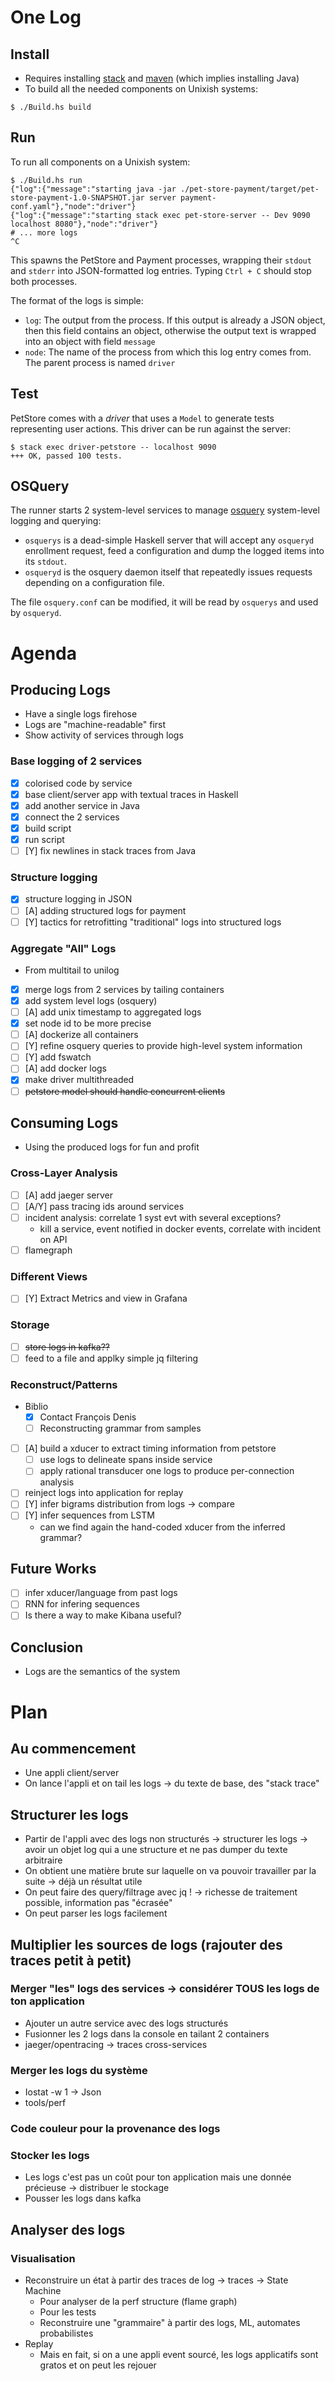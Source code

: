 # One Log

## Install

* Requires installing [stack]() and [maven]() (which implies installing Java)
* To build all the needed components on Unixish systems:

```
$ ./Build.hs build
```

## Run

To run all components on a Unixish system:

```
$ ./Build.hs run
{"log":{"message":"starting java -jar ./pet-store-payment/target/pet-store-payment-1.0-SNAPSHOT.jar server payment-conf.yaml"},"node":"driver"}
{"log":{"message":"starting stack exec pet-store-server -- Dev 9090 localhost 8080"},"node":"driver"}
# ... more logs
^C
```

This spawns the PetStore and Payment processes, wrapping their `stdout` and `stderr` into JSON-formatted log entries.
Typing `Ctrl + C` should stop both processes.

The format of the logs is simple:

* `log`: The output from the process. If this output is already a JSON object, then this field contains an object, otherwise the output text
  is wrapped into an object with field `message`
* `node`: The name of the process from which this log entry comes from. The parent process is named `driver`

## Test

PetStore comes with a *driver* that uses a `Model` to generate tests representing user actions. This driver can be run
against the server:

```
$ stack exec driver-petstore -- localhost 9090
+++ OK, passed 100 tests.
```

## OSQuery

The runner starts 2 system-level services to manage [osquery](https://github.com/facebook/osquery/) system-level logging and querying:

* `osquerys` is a dead-simple Haskell server that will accept any `osqueryd` enrollment request, feed a configuration and dump the logged
items into its `stdout`.
* `osqueryd` is the osquery daemon itself that repeatedly issues requests depending on a configuration file.

The file `osquery.conf` can be modified, it will be read by `osquerys` and used by `osqueryd`.

# Agenda

## Producing Logs

* Have a single logs firehose
* Logs are "machine-readable" first
* Show activity of services through logs

### Base logging of 2 services

* [x] colorised code by service
* [x] base client/server app with textual traces in Haskell
* [x] add another service in Java
* [x] connect the 2 services
* [x] build script
* [x] run script
* [ ] [Y] fix newlines in stack traces from Java

### Structure logging

* [x] structure logging in JSON
* [ ] [A] adding structured logs for payment
* [ ] [Y] tactics for retrofitting "traditional" logs into structured logs

### Aggregate "All" Logs

* From multitail to unilog

* [x] merge logs from 2 services by tailing containers
* [x] add system level logs (osquery)
* [ ] [A] add unix timestamp to aggregated logs
* [x] set node id to be more precise
* [ ] [A] dockerize all containers
* [ ] [Y] refine osquery queries to provide high-level system information
* [ ] [Y] add fswatch
* [ ] [A] add docker logs
* [x] make driver multithreaded
* [ ] ~~petstore model should handle concurrent clients~~

## Consuming Logs

* Using the produced logs for fun and profit

### Cross-Layer Analysis

* [ ] [A] add jaeger server
* [ ] [A/Y] pass tracing ids around services
* [ ] incident analysis: correlate 1 syst evt with several exceptions?
  * kill a service, event notified in docker events, correlate with incident on API
* [ ] flamegraph

### Different Views
* [ ] [Y] Extract Metrics and view in Grafana

### Storage

* [ ] ~~store logs in kafka??~~
* [ ] feed to a file and applky simple jq filtering

### Reconstruct/Patterns

* Biblio
  * [X] Contact François Denis
  * [ ] Reconstructing grammar from samples
* [ ] [A] build a xducer to extract timing information from petstore
  * [ ] use logs to delineate spans inside service
  * [ ] apply rational transducer one logs to produce per-connection analysis
* [ ] reinject logs into application for replay
* [ ] [Y] infer bigrams distribution from logs -> compare
* [ ] [Y] infer sequences from LSTM
  * can we find again the hand-coded xducer from the inferred grammar?

## Future Works

* [ ] infer xducer/language from past logs
* [ ] RNN for infering sequences
* [ ] Is there a way to make Kibana useful?

## Conclusion

* Logs are the semantics of the system

# Plan

## Au commencement

* Une appli client/server
* On lance l'appli et on tail les logs -> du texte de base, des "stack trace"

## Structurer les logs

* Partir de l'appli avec des logs non structurés -> structurer les logs -> avoir un objet log qui a une structure et ne pas dumper du texte arbitraire
* On obtient une matière brute sur laquelle on va pouvoir travailler par la suite -> déjà un résultat utile
* On peut faire des query/filtrage avec jq ! -> richesse de traitement possible, information pas "écrasée"
* On peut parser les logs facilement

## Multiplier les sources de logs (rajouter des traces petit à petit)

### Merger "les" logs des services -> considérer TOUS les logs de ton application

* Ajouter un autre service avec des logs structurés
* Fusionner les 2 logs dans la console en tailant 2 containers
* jaeger/opentracing → traces cross-services

### Merger les logs du système

* Iostat -w 1 → Json
* tools/perf

### Code couleur pour la provenance des logs

### Stocker  les logs

* Les logs c'est pas un coût pour ton application mais une donnée précieuse  → distribuer le stockage
* Pousser les logs dans kafka

## Analyser des logs

### Visualisation

* Reconstruire un état à partir des traces de log → traces → State Machine
  * Pour analyser de la perf structure (flame graph)
  * Pour les tests
  * Reconstruire une "grammaire" à partir des logs, ML, automates probabilistes
* Replay
  * Mais en fait, si on a une appli event sourcé, les logs applicatifs sont gratos et on peut les rejouer
